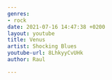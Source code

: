 ```yaml
---
genres:
- rock
date: 2021-07-16 14:47:38 +0200
layout: youtube
title: Venus
artist: Shocking Blues
youtube-url: 8LhkyyCvUHk
author: Raul

---
```

